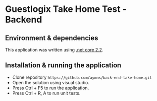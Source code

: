 # Guestlogix Take Home Test - Backend


## Environment & dependencies
This application was written using [.net core 2.2]('https://dotnet.microsoft.com/download/dotnet-core/2.2').

## Installation & running the application

- Clone repository `https://github.com/aymns/back-end-take-home.git` 
- Open the solution using visual studio.
- Press Ctrl + F5 to run the application.
- Press Ctrl + R, A to run unit tests.